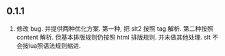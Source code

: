 
## 0.1.1
1. 修改 bug. 并提供两种优化方案. 第一种, 把 slt2 按照 tag 解析. 第二种按照 content 解析. 但基本排版规则仍按照 html 排版规则. 并未做其他处理. slt 不会按lua照语法规则缩进.
